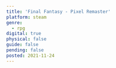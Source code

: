 ```yaml
---
title: 'Final Fantasy - Pixel Remaster'
platform: steam
genre:
  - rpg
digital: true
physical: false
guide: false
pending: false
posted: 2021-11-24
---
```

